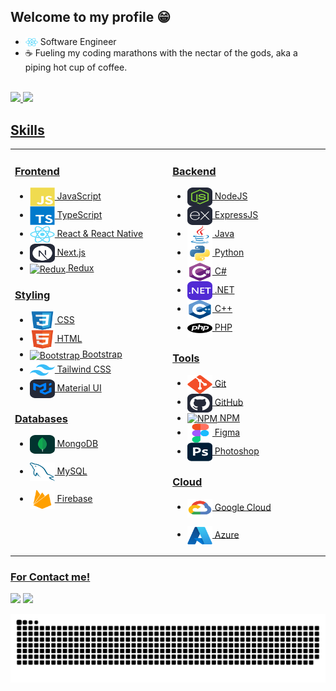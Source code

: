 ## Welcome to my profile 😁


- <img align="center" alt="React" height="15" width="20" src="https://raw.githubusercontent.com/devicons/devicon/master/icons/react/react-original.svg"> Software Engineer
- ☕ Fueling my coding marathons with the nectar of the gods, aka a piping hot cup of coffee.

<br>

<div style="display: flex; justify-content: space-between">
   <a href="https://github.com/HyagoSF">
   <img height="180em" src="https://github-readme-stats-sigma-five.vercel.app/api?username=HyagoSF&show_icons=true&theme=tokyonight&include_all_commits=true&count_private=true"/>
   <img height="180em" src="https://github-readme-stats-sigma-five.vercel.app/api/top-langs/?username=HyagoSF&layout=compact&langs_count=6&theme=tokyonight"/>
</div>
	   

	
## Skills

<table>
  <tr>
    <td valign="top" width="450px">

### Frontend

* <img align="center" alt="Js" height="30" width="40" src="https://raw.githubusercontent.com/devicons/devicon/master/icons/javascript/javascript-plain.svg"> JavaScript
* <img align="center" alt="TypeScript" height="30" width="40" src="https://raw.githubusercontent.com/devicons/devicon/master/icons/typescript/typescript-original.svg"> TypeScript
* <img align="center" alt="React" height="30" width="40" src="https://raw.githubusercontent.com/devicons/devicon/master/icons/react/react-original.svg"> React & React Native
* <img align="center" alt="NextJS" height="30" width="40" src="https://github.com/tandpfun/skill-icons/blob/main/icons/NextJS-Dark.svg" /> Next.js
* <img align="center" alt="Redux" height="30" width="40" src="https://cdn.jsdelivr.net/gh/devicons/devicon/icons/redux/redux-original.svg" /> Redux

### Styling

* <img align="center" alt="CSS" height="30" width="40" src="https://raw.githubusercontent.com/devicons/devicon/master/icons/css3/css3-original.svg"> CSS
* <img align="center" alt="HTML" height="30" width="40" src="https://raw.githubusercontent.com/devicons/devicon/master/icons/html5/html5-original.svg"> HTML
* <img align="center" alt="Bootstrap" height="30" width="40" src="https://cdn.jsdelivr.net/gh/devicons/devicon/icons/bootstrap/bootstrap-original.svg" /> Bootstrap
* <img align="center" alt="Tailwind CSS" height="30" width="40" src="https://github.com/devicons/devicon/blob/v2.15.1/icons/tailwindcss/tailwindcss-plain.svg" /> Tailwind CSS
* <img align="center" alt="GitHub" height="30" width="40" src="https://github.com/tandpfun/skill-icons/blob/main/icons/MaterialUI-Dark.svg" /> Material UI


### Databases

* <img align="center" alt="MongoDB" height="30" width="40" src="https://github.com/tandpfun/skill-icons/blob/main/icons/MongoDB.svg" /> MongoDB
* <img align="center" alt="MySQL" height="30" width="40" src="https://raw.githubusercontent.com/devicons/devicon/master/icons/mysql/mysql-original.svg"> MySQL
* <img align="center" alt="GitHub" height="30" width="40" src="https://github.com/devicons/devicon/blob/v2.15.1/icons/firebase/firebase-plain.svg" /> Firebase


    </td>
    <td valign="top" width="450px">

### Backend

* <img align="center" alt="GitHub" height="30" width="40" src="https://github.com/tandpfun/skill-icons/blob/main/icons/NodeJS-Dark.svg" /> NodeJS
* <img align="center" alt="GitHub" height="30" width="40" src="https://github.com/tandpfun/skill-icons/blob/main/icons/ExpressJS-Dark.svg" /> ExpressJS
* <img align="center" alt="Java" height="30" width="40" src="https://github.com/devicons/devicon/blob/v2.15.1/icons/java/java-original.svg" /> Java
* <img align="center" alt="Python" height="30" width="40" src="https://raw.githubusercontent.com/devicons/devicon/master/icons/python/python-original.svg"> Python
* <img align="center" alt="Csharp" height="30" width="40" src="https://github.com/devicons/devicon/blob/v2.15.1/icons/csharp/csharp-original.svg" /> C#
* <img align="center" alt="DotNet" height="30" width="40" src="https://github.com/tandpfun/skill-icons/blob/main/icons/DotNet.svg" /> .NET
* <img align="center" alt="CPlusPlus" height="30" width="40" src="https://github.com/devicons/devicon/blob/v2.15.1/icons/cplusplus/cplusplus-original.svg" /> C++
* <img align="center" alt="GitHub" height="30" width="40" src="https://github.com/devicons/devicon/blob/v2.15.1/icons/php/php-plain.svg" /> PHP


### Tools

* <img align="center" alt="Git" height="30" width="40" src="https://raw.githubusercontent.com/devicons/devicon/master/icons/git/git-original.svg"> Git
* <img align="center" alt="GitHub" height="30" width="40" src="https://github.com/tandpfun/skill-icons/blob/main/icons/Github-Dark.svg" /> GitHub
* <img align="center" alt="NPM" height="30" width="40" src="https://cdn.jsdelivr.net/gh/devicons/devicon/icons/npm/npm-original-wordmark.svg" /> NPM
* <img align="center" alt="Figma" height="30" width="40" src="https://github.com/devicons/devicon/blob/v2.15.1/icons/figma/figma-original.svg" /> Figma
* <img align="center" alt="GitHub" height="30" width="40" src="https://github.com/devicons/devicon/blob/v2.15.1/icons/photoshop/photoshop-plain.svg" /> Photoshop


### Cloud

* <img align="center" alt="Google Cloud" height="30" width="40" src="https://github.com/devicons/devicon/blob/v2.15.1/icons/googlecloud/googlecloud-original.svg" /> Google Cloud
* <img align="center" alt="Azure" height="30" width="40" src="https://github.com/devicons/devicon/blob/v2.15.1/icons/azure/azure-original.svg" /> Azure 

    </td>
  </tr>
</table>

### For Contact me! 
<div> 
  <a href = "mailto:hyagosilvaferreira@gmail.com"><img src="https://img.shields.io/badge/-Gmail-%23333?style=for-the-badge&logo=gmail&logoColor=white" target="_blank"></a>
  <a href="https://www.linkedin.com/in/hyago-ferreira-6a0195190" target="_blank"><img src="https://img.shields.io/badge/-LinkedIn-%230077B5?style=for-the-badge&logo=linkedin&logoColor=white" target="_blank"></a> 
 
  ![Snake animation](https://github.com/hyagosf/hyagosf/blob/output/github-contribution-grid-snake.svg)

</div>
